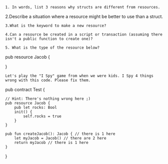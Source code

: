 
    1. In words, list 3 reasons why structs are different from resources.
    

   2.Describe a situation where a resource might be better to use than a struct.
   

    3.What is the keyword to make a new resource?

    4.Can a resource be created in a script or transaction (assuming there isn't a public function to create one)?

    5. What is the type of the resource below?

pub resource Jacob {

}

    Let's play the "I Spy" game from when we were kids. I Spy 4 things wrong with this code. Please fix them.

pub contract Test {

    // Hint: There's nothing wrong here ;)
    pub resource Jacob {
        pub let rocks: Bool
        init() {
            self.rocks = true
        }
    }

    pub fun createJacob(): Jacob { // there is 1 here
        let myJacob = Jacob() // there are 2 here
        return myJacob // there is 1 here
    }
}
